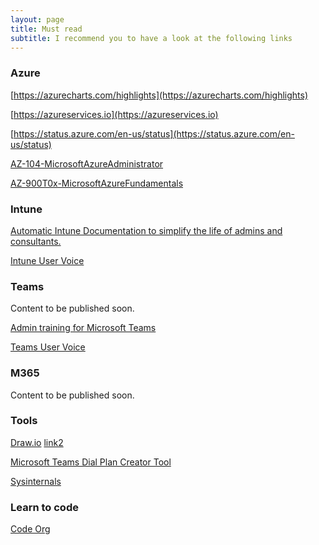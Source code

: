 ```yaml
---
layout: page
title: Must read
subtitle: I recommend you to have a look at the following links
---
```


### Azure

[https://azurecharts.com/highlights](https://azurecharts.com/highlights)

[https://azureservices.io](https://azureservices.io)

[https://status.azure.com/en-us/status](https://status.azure.com/en-us/status)

[AZ-104-MicrosoftAzureAdministrator](https://github.com/MicrosoftLearning/AZ-104-MicrosoftAzureAdministrator)

[AZ-900T0x-MicrosoftAzureFundamentals](https://microsoftlearning.github.io/AZ-900T0x-MicrosoftAzureFundamentals/)

### Intune

[Automatic Intune Documentation to simplify the life of admins and consultants.](https://github.com/ThomasKur/IntuneDocumentation)

[Intune User Voice](https://microsoftintune.uservoice.com)

### Teams

Content to be published soon.

[Admin training for Microsoft Teams](https://docs.microsoft.com/en-US/microsoftteams/itadmin-readiness)

[Teams User Voice](microsoftteams.uservoice.com)

### M365

Content to be published soon.

### Tools

[Draw.io](https://app.diagrams.net) [link2](https://draw.io)

[Microsoft Teams Dial Plan Creator Tool](https://www.ucdialplans.com)

[Sysinternals](https://docs.microsoft.com/en-us/sysinternals/)

### Learn to code

[Code Org](https://code.org)